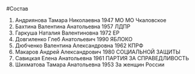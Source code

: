 #Состав
1. Андриянова Тамара Николаевна 1947 МО МО Чкаловское
2. Бахтина Валентина Анатольевна 1957 ЛДПР
3. Гаркуша Наталия Валентиновна 1972 ЕР
4. Довгиленко Глеб Анатольевич 1990 ЯБЛОКО
5. Дюбченко Валентина Александровна 1962 КПРФ
6. Макаров Андрей Александрович 1980 СОЦИАЛЬНОЙ ЗАЩИТЫ
7. Савицкая Елена Анатольевна 1961 ПАРТИЯ ЗА СПРАВЕДЛИВОСТЬ
8. Шихматова Тамара Анатольевна 1953 За женщин России
